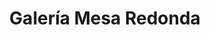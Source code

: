---
title: "Galería Mesa Redonda"
url: /cercado-de-lima/galeria-mesa-redonda/
shop: Einkaufszentrum
---